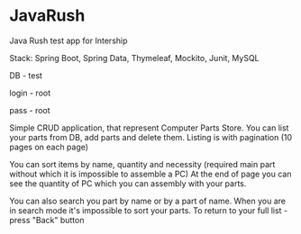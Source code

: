 # JavaRush
Java Rush test app for Intership

Stack: Spring Boot, Spring Data, Thymeleaf, Mockito, Junit, MySQL

DB -    test

login - root

pass -  root


Simple CRUD application, that represent Computer Parts Store.
You can list your parts from DB, add parts and delete them.
Listing is with pagination (10 pages on each page)

You can sort items by name, quantity and necessity (required main part without which it is impossible to assemble a PC)
At the end of page you can see the quantity of PC which you can assembly with your parts. 

You can also search you part by name or by a part of name.
When you are in search mode it's impossible to sort your parts.
To return to your full list - press "Back" button
